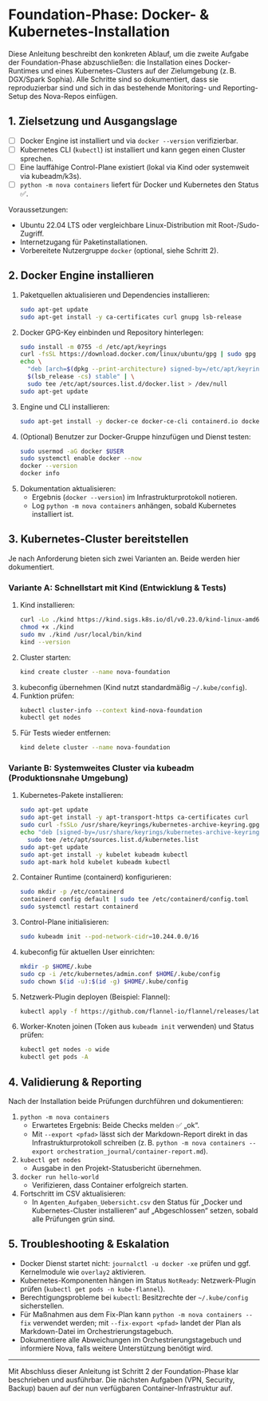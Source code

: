 # Foundation-Phase: Docker- & Kubernetes-Installation

Diese Anleitung beschreibt den konkreten Ablauf, um die zweite Aufgabe der Foundation-Phase abzuschließen: die Installation eines Docker-Runtimes und eines Kubernetes-Clusters auf der Zielumgebung (z. B. DGX/Spark Sophia). Alle Schritte sind so dokumentiert, dass sie reproduzierbar sind und sich in das bestehende Monitoring- und Reporting-Setup des Nova-Repos einfügen.

## 1. Zielsetzung und Ausgangslage
- [ ] Docker Engine ist installiert und via `docker --version` verifizierbar.
- [ ] Kubernetes CLI (`kubectl`) ist installiert und kann gegen einen Cluster sprechen.
- [ ] Eine lauffähige Control-Plane existiert (lokal via Kind oder systemweit via kubeadm/k3s).
- [ ] `python -m nova containers` liefert für Docker und Kubernetes den Status ✅.

Voraussetzungen:
- Ubuntu 22.04 LTS oder vergleichbare Linux-Distribution mit Root-/Sudo-Zugriff.
- Internetzugang für Paketinstallationen.
- Vorbereitete Nutzergruppe `docker` (optional, siehe Schritt 2).

## 2. Docker Engine installieren
1. Paketquellen aktualisieren und Dependencies installieren:
   ```bash
   sudo apt-get update
   sudo apt-get install -y ca-certificates curl gnupg lsb-release
   ```
2. Docker GPG-Key einbinden und Repository hinterlegen:
   ```bash
   sudo install -m 0755 -d /etc/apt/keyrings
   curl -fsSL https://download.docker.com/linux/ubuntu/gpg | sudo gpg --dearmor -o /etc/apt/keyrings/docker.gpg
   echo \
     "deb [arch=$(dpkg --print-architecture) signed-by=/etc/apt/keyrings/docker.gpg] https://download.docker.com/linux/ubuntu \
     $(lsb_release -cs) stable" | \
     sudo tee /etc/apt/sources.list.d/docker.list > /dev/null
   sudo apt-get update
   ```
3. Engine und CLI installieren:
   ```bash
   sudo apt-get install -y docker-ce docker-ce-cli containerd.io docker-buildx-plugin docker-compose-plugin
   ```
4. (Optional) Benutzer zur Docker-Gruppe hinzufügen und Dienst testen:
   ```bash
   sudo usermod -aG docker $USER
   sudo systemctl enable docker --now
   docker --version
   docker info
   ```
5. Dokumentation aktualisieren:
   - Ergebnis (`docker --version`) im Infrastrukturprotokoll notieren.
   - Log `python -m nova containers` anhängen, sobald Kubernetes installiert ist.

## 3. Kubernetes-Cluster bereitstellen
Je nach Anforderung bieten sich zwei Varianten an. Beide werden hier dokumentiert.

### Variante A: Schnellstart mit Kind (Entwicklung & Tests)
1. Kind installieren:
   ```bash
   curl -Lo ./kind https://kind.sigs.k8s.io/dl/v0.23.0/kind-linux-amd64
   chmod +x ./kind
   sudo mv ./kind /usr/local/bin/kind
   kind --version
   ```
2. Cluster starten:
   ```bash
   kind create cluster --name nova-foundation
   ```
3. kubeconfig übernehmen (Kind nutzt standardmäßig `~/.kube/config`).
4. Funktion prüfen:
   ```bash
   kubectl cluster-info --context kind-nova-foundation
   kubectl get nodes
   ```
5. Für Tests wieder entfernen:
   ```bash
   kind delete cluster --name nova-foundation
   ```

### Variante B: Systemweites Cluster via kubeadm (Produktionsnahe Umgebung)
1. Kubernetes-Pakete installieren:
   ```bash
   sudo apt-get update
   sudo apt-get install -y apt-transport-https ca-certificates curl
   sudo curl -fsSLo /usr/share/keyrings/kubernetes-archive-keyring.gpg https://pkgs.k8s.io/core:/stable:/v1.31/deb/Release.key
   echo "deb [signed-by=/usr/share/keyrings/kubernetes-archive-keyring.gpg] https://pkgs.k8s.io/core:/stable:/v1.31/deb/ /" | \
     sudo tee /etc/apt/sources.list.d/kubernetes.list
   sudo apt-get update
   sudo apt-get install -y kubelet kubeadm kubectl
   sudo apt-mark hold kubelet kubeadm kubectl
   ```
2. Container Runtime (containerd) konfigurieren:
   ```bash
   sudo mkdir -p /etc/containerd
   containerd config default | sudo tee /etc/containerd/config.toml
   sudo systemctl restart containerd
   ```
3. Control-Plane initialisieren:
   ```bash
   sudo kubeadm init --pod-network-cidr=10.244.0.0/16
   ```
4. kubeconfig für aktuellen User einrichten:
   ```bash
   mkdir -p $HOME/.kube
   sudo cp -i /etc/kubernetes/admin.conf $HOME/.kube/config
   sudo chown $(id -u):$(id -g) $HOME/.kube/config
   ```
5. Netzwerk-Plugin deployen (Beispiel: Flannel):
   ```bash
   kubectl apply -f https://github.com/flannel-io/flannel/releases/latest/download/kube-flannel.yml
   ```
6. Worker-Knoten joinen (Token aus `kubeadm init` verwenden) und Status prüfen:
   ```bash
   kubectl get nodes -o wide
   kubectl get pods -A
   ```

## 4. Validierung & Reporting
Nach der Installation beide Prüfungen durchführen und dokumentieren:

1. `python -m nova containers`
   - Erwartetes Ergebnis: Beide Checks melden ✅ „ok“.
   - Mit `--export <pfad>` lässt sich der Markdown-Report direkt in das Infrastrukturprotokoll schreiben (z. B. `python -m nova containers --export orchestration_journal/container-report.md`).
2. `kubectl get nodes`
   - Ausgabe in den Projekt-Statusbericht übernehmen.
3. `docker run hello-world`
   - Verifizieren, dass Container erfolgreich starten.
4. Fortschritt im CSV aktualisieren:
   - In `Agenten_Aufgaben_Uebersicht.csv` den Status für „Docker und Kubernetes-Cluster installieren“ auf „Abgeschlossen“ setzen, sobald alle Prüfungen grün sind.

## 5. Troubleshooting & Eskalation
- Docker Dienst startet nicht: `journalctl -u docker -xe` prüfen und ggf. Kernelmodule wie `overlay2` aktivieren.
- Kubernetes-Komponenten hängen im Status `NotReady`: Netzwerk-Plugin prüfen (`kubectl get pods -n kube-flannel`).
- Berechtigungsprobleme bei `kubectl`: Besitzrechte der `~/.kube/config` sicherstellen.
- Für Maßnahmen aus dem Fix-Plan kann `python -m nova containers --fix` verwendet werden; mit `--fix-export <pfad>` landet der Plan als Markdown-Datei im Orchestrierungstagebuch.
- Dokumentiere alle Abweichungen im Orchestrierungstagebuch und informiere Nova, falls weitere Unterstützung benötigt wird.

---

Mit Abschluss dieser Anleitung ist Schritt 2 der Foundation-Phase klar beschrieben und ausführbar. Die nächsten Aufgaben (VPN, Security, Backup) bauen auf der nun verfügbaren Container-Infrastruktur auf.
